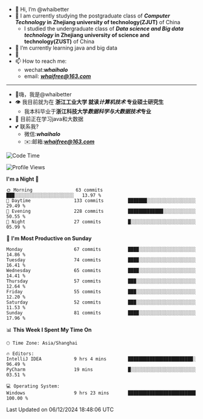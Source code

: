 - 👋 Hi, I’m @whaibetter
- 👀 I am currently studying the postgraduate class of ***Computer Technology* in Zhejiang university of technology(ZJUT)** of China
  -  I studied the undergraduate class of ***Data science and Big data technology* in Zhejiang university of science and technology(ZUST)** of China
- 🌱 I’m currently learning java and big data
- 💞️ 
- 📫 How to reach me: 
  - wechat:***whaihalo***
  - email: ***whaifree@163.com***
 ------------------------
- 👋嗨，我是@whaibetter
- 👁 我目前就为在 **浙江工业大学 就读*计算机技术* 专业硕士研究生**
  - 我本科毕业于**浙江科技大学*数据科学与大数据技术*专业**
- 🌴 目前正在学习java和大数据
- 💕 联系我?
  - 微信:***whaihalo***
  - ✉️:邮箱:***whaifree@163.com***

<!--START_SECTION:waka-->
![Code Time](http://img.shields.io/badge/Code%20Time-658%20hrs%2032%20mins-blue)

![Profile Views](http://img.shields.io/badge/Profile%20Views-0-blue)

**I'm a Night 🦉** 

```text
🌞 Morning                63 commits          ███░░░░░░░░░░░░░░░░░░░░░░   13.97 % 
🌆 Daytime                133 commits         ███████░░░░░░░░░░░░░░░░░░   29.49 % 
🌃 Evening                228 commits         █████████████░░░░░░░░░░░░   50.55 % 
🌙 Night                  27 commits          █░░░░░░░░░░░░░░░░░░░░░░░░   05.99 % 
```
📅 **I'm Most Productive on Sunday** 

```text
Monday                   67 commits          ████░░░░░░░░░░░░░░░░░░░░░   14.86 % 
Tuesday                  74 commits          ████░░░░░░░░░░░░░░░░░░░░░   16.41 % 
Wednesday                65 commits          ████░░░░░░░░░░░░░░░░░░░░░   14.41 % 
Thursday                 57 commits          ███░░░░░░░░░░░░░░░░░░░░░░   12.64 % 
Friday                   55 commits          ███░░░░░░░░░░░░░░░░░░░░░░   12.20 % 
Saturday                 52 commits          ███░░░░░░░░░░░░░░░░░░░░░░   11.53 % 
Sunday                   81 commits          ████░░░░░░░░░░░░░░░░░░░░░   17.96 % 
```


📊 **This Week I Spent My Time On** 

```text
🕑︎ Time Zone: Asia/Shanghai

🔥 Editors: 
IntelliJ IDEA            9 hrs 4 mins        ████████████████████████░   96.49 % 
PyCharm                  19 mins             █░░░░░░░░░░░░░░░░░░░░░░░░   03.51 % 

💻 Operating System: 
Windows                  9 hrs 23 mins       █████████████████████████   100.00 % 
```


 Last Updated on 06/12/2024 18:48:06 UTC
<!--END_SECTION:waka-->
